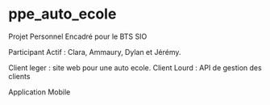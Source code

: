﻿ppe_auto_ecole
==============

Projet Personnel Encadré pour le BTS SIO

Participant Actif : Clara, Ammaury, Dylan et Jérémy.

Client leger : site web pour une auto ecole.
Client Lourd : API de gestion des clients

Application Mobile
